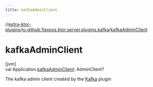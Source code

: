 ```yaml
---
title: kafkaAdminClient
---
```

//[extra-ktor-plugins](../../index.md)/[io.github.flaxoos.ktor.server.plugins.kafka](index.md)/[kafkaAdminClient](kafka-admin-client.md)



# kafkaAdminClient



[jvm]\
val Application.[kafkaAdminClient](kafka-admin-client.md): AdminClient?



The kafka admin client created by the [Kafka](-kafka.md) plugin





